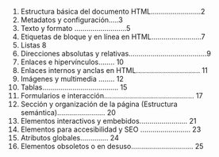 1. Estructura básica del documento HTML.........................2
2. Metadatos y configuración.....3
3. Texto y formato ..........................5
4. Etiquetas de bloque y en línea en HTML.........................7
5. Listas 8
6. Direcciones absolutas y relativas.......................................9
7. Enlaces e hipervínculos........ 10
8. Enlaces internos y anclas en HTML................................ 11
9. Imágenes y multimedia ........ 12
10. Tablas...................................... 15
11. Formularios e interacción............................................. 17
12. Sección y organización de la página (Estructura semántica)........................ 20
13. Elementos interactivos y embebidos........................ 21
14. Elementos para accesibilidad y SEO ......................... 23
15. Atributos globales.............. 24
16. Elementos obsoletos o en desuso............................... 25